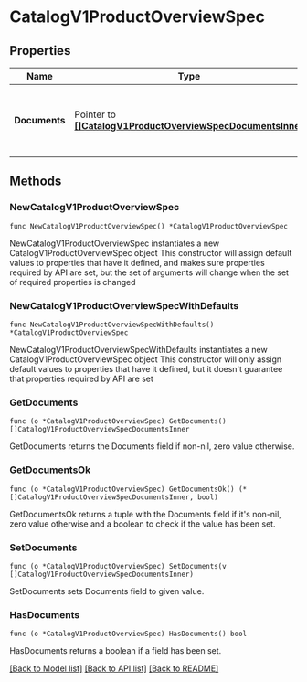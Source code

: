 # CatalogV1ProductOverviewSpec

## Properties

Name | Type | Description | Notes
------------ | ------------- | ------------- | -------------
**Documents** | Pointer to [**[]CatalogV1ProductOverviewSpecDocumentsInner**](CatalogV1ProductOverviewSpecDocumentsInner.md) | Defines all the documents and order for marketplace. | [optional] 

## Methods

### NewCatalogV1ProductOverviewSpec

`func NewCatalogV1ProductOverviewSpec() *CatalogV1ProductOverviewSpec`

NewCatalogV1ProductOverviewSpec instantiates a new CatalogV1ProductOverviewSpec object
This constructor will assign default values to properties that have it defined,
and makes sure properties required by API are set, but the set of arguments
will change when the set of required properties is changed

### NewCatalogV1ProductOverviewSpecWithDefaults

`func NewCatalogV1ProductOverviewSpecWithDefaults() *CatalogV1ProductOverviewSpec`

NewCatalogV1ProductOverviewSpecWithDefaults instantiates a new CatalogV1ProductOverviewSpec object
This constructor will only assign default values to properties that have it defined,
but it doesn't guarantee that properties required by API are set

### GetDocuments

`func (o *CatalogV1ProductOverviewSpec) GetDocuments() []CatalogV1ProductOverviewSpecDocumentsInner`

GetDocuments returns the Documents field if non-nil, zero value otherwise.

### GetDocumentsOk

`func (o *CatalogV1ProductOverviewSpec) GetDocumentsOk() (*[]CatalogV1ProductOverviewSpecDocumentsInner, bool)`

GetDocumentsOk returns a tuple with the Documents field if it's non-nil, zero value otherwise
and a boolean to check if the value has been set.

### SetDocuments

`func (o *CatalogV1ProductOverviewSpec) SetDocuments(v []CatalogV1ProductOverviewSpecDocumentsInner)`

SetDocuments sets Documents field to given value.

### HasDocuments

`func (o *CatalogV1ProductOverviewSpec) HasDocuments() bool`

HasDocuments returns a boolean if a field has been set.


[[Back to Model list]](../README.md#documentation-for-models) [[Back to API list]](../README.md#documentation-for-api-endpoints) [[Back to README]](../README.md)


